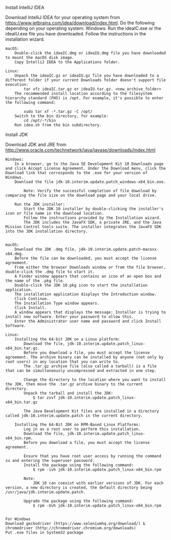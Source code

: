 Install IntelliJ IDEA

   Download IntelliJ IDEA for your operating system from https://www.jetbrains.com/idea/download/index.html.
   Do the following depending on your operating system:
   	Windows:
   		Run the ideaIC.exe or the ideaIU.exe file you have downloaded.
   		Follow the instructions in the installation wizard.

   	macOS:
   		Double-click the ideaIC.dmg or ideaIU.dmg file you have downloaded to mount the macOS disk image.
   		Copy IntelliJ IDEA to the Applications folder.

   	Linux:
   		Unpack the ideaIC.gz or ideaIU.gz file you have downloaded to a different folder if your current Downloads folder doesn't support file execution:
   			tar xfz ideaIC.tar.gz or ideaIU.tar.gz. <new_archive_folder>
   		The recommended install location according to the filesystem hierarchy standard (FHS) is /opt. For example, it's possible to enter the following command:

   			sudo tar xf -*.tar.gz -C /opt/
   		Switch to the bin directory, for example:
   			cd /opt/-*/bin
   		Run idea.sh from the bin subdirectory.

   Install JDK

   Download JDK and JRE from http://www.oracle.com/technetwork/java/javase/downloads/index.html

   	Windows:
   		In a browser, go to the Java SE Development Kit 10 Downloads page and click Accept License Agreement. Under the Download menu, click the Download link that corresponds to the .exe for your version of Windows.
   		Download the file jdk-10.interim.update.patch_windows-x64_bin.exe.

   			Note: Verify the successful completion of file download by comparing the file size on the download page and your local drive.

   		Run the JDK installer:
   			Start the JDK 10 installer by double-clicking the installer's icon or file name in the download location.
   			Follow the instructions provided by the Installation wizard.
   			The JDK includes the JavaFX SDK, a private JRE, and the Java Mission Control tools suite. The installer integrates the JavaFX SDK into the JDK installation directory.


   	macOS:
   		Download the JDK .dmg file, jdk-10.interim.update.patch-macosx-x64.dmg.
   		Before the file can be downloaded, you must accept the license agreement.
   		From either the browser Downloads window or from the file browser, double-click the .dmg file to start it.
   		A Finder window appears that contains an icon of an open box and the name of the .pkg file.
   		Double-click the JDK 10.pkg icon to start the installation application.
   		The installation application displays the Introduction window.
   		Click Continue.
   		The Installation Type window appears.
   		Click Install.
   		A window appears that displays the message: Installer is trying to install new software. Enter your password to allow this.
   		Enter the Administrator user name and password and click Install Software.

   	Linux:
   		Installing the 64-bit JDK on a Linux platform:
   			Download the file, jdk-10.interim.update.patch_linux-x64_bin.tar.gz.
   			Before you download a file, you must accept the license agreement. The archive binary can be installed by anyone (not only by root users) in any location that you can write to.
   			The .tar.gz archive file (also called a tarball) is a file that can be simultaneously uncompressed and extracted in one step.

   			Change the directory to the location where you want to install the JDK, then move the .tar.gz archive binary to the current directory.
   			Unpack the tarball and install the JDK:
   				$ tar zxvf jdk-10.interim.update.patch_linux-x64_bin.tar.gz

   			The Java Development Kit files are installed in a directory called jdk-10.interim.update.patch in the current directory.

   		Installing the 64-Bit JDK on RPM-Based Linux Platforms:
   			Log in as a root user to perform this installation.
   			Download the file, jdk-10.interim.update.patch_linux-x64_bin.rpm.
   			Before you download a file, you must accept the license agreement.

   			Ensure that you have root user access by running the command su and entering the superuser password.
   			Install the package using the following command:
   				$ rpm -ivh jdk-10.interim.update.patch_linux-x64_bin.rpm

   			Note:
   				JDK 10 can coexist with earlier versions of JDK. For each version, a new directory is created, the default directory being /usr/java/jdk.interim.update.patch.

   			Upgrade the package using the following command:
   				$ rpm -Uvh jdk-10.interim.update.patch_linux-x64_bin.rpm


   	For Windows
   	Download geckodriver (https://www.seleniumhq.org/download/) & chromedriver (http://chromedriver.chromium.org/downloads)
   	Put .exe files in System32 package
